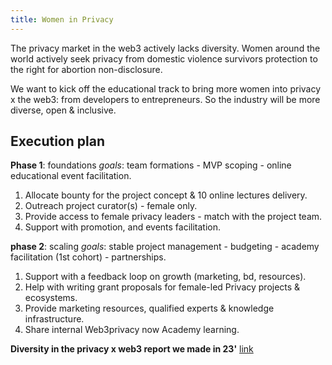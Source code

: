 ```yaml
---
title: Women in Privacy
---
```


The privacy market in the web3 actively lacks diversity. Women around the world actively seek privacy from domestic violence survivors protection to the right for abortion non-disclosure.

We want to kick off the educational track to bring more women into privacy x the web3: from developers to entrepreneurs. So the industry will be more diverse, open & inclusive. 

## Execution plan

**Phase 1**: foundations
_goals_: team formations - MVP scoping - online educational event facilitation.

1. Allocate bounty for the project concept & 10 online lectures delivery.
2. Outreach project curator(s) - female only.
3. Provide access to female privacy leaders - match with the project team.
4. Support with promotion, and events facilitation.

**phase 2**: scaling
_goals_: stable project management - budgeting - academy facilitation (1st cohort) - partnerships.

1. Support with a feedback loop on growth (marketing, bd, resources).
2. Help with writing grant proposals for female-led Privacy projects & ecosystems.
3. Provide marketing resources, qualified experts & knowledge infrastructure.
4. Share internal Web3privacy now Academy learning.

**Diversity in the privacy x web3 report we made in 23'** [link](https://medium.com/@Svyazniy/diversity-in-the-web3-privacy-market-outlook-1a7ccefc872)
